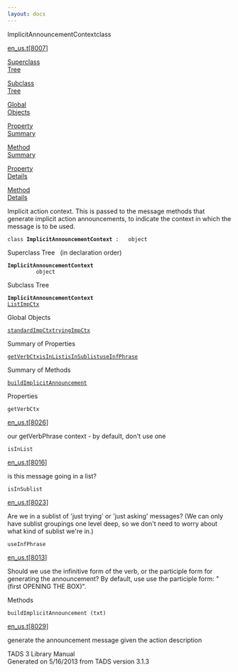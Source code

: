 ```yaml
---
layout: docs
---
```

<span class="title">ImplicitAnnouncementContext</span><span class="type">class</span>

[en_us.t](../file/en_us.t.html)\[[8007](../source/en_us.t.html#8007)\]

[Superclass  
Tree](#_SuperClassTree_)

[Subclass  
Tree](#_SubClassTree_)

[Global  
Objects](#_ObjectSummary_)

[Property  
Summary](#_PropSummary_)

[Method  
Summary](#_MethodSummary_)

[Property  
Details](#_Properties_)

[Method  
Details](#_Methods_)



Implicit action context. This is passed to the message methods that
generate implicit action announcements, to indicate the context in which
the message is to be used.

`class `**`ImplicitAnnouncementContext`**` :   object`



<span id="_SuperClassTree_"></span>



<span class="hdln">Superclass Tree</span>   (in declaration order)



**`ImplicitAnnouncementContext`**  
`         object`  
<span id="_SubClassTree_"></span>



<span class="hdln">Subclass Tree</span>  



**`ImplicitAnnouncementContext`**  
[`ListImpCtx`](../object/ListImpCtx.html)  
<span id="_ObjectSummary_"></span>



<span class="hdln">Global Objects</span>  



[`standardImpCtx`](../object/standardImpCtx.html)[`tryingImpCtx`](../object/tryingImpCtx.html)
<span id="_PropSummary_"></span>



<span class="hdln">Summary of Properties</span>  



[`getVerbCtx`](#getVerbCtx)[`isInList`](#isInList)[`isInSublist`](#isInSublist)[`useInfPhrase`](#useInfPhrase)

<span id="_MethodSummary_"></span>



<span class="hdln">Summary of Methods</span>  



[`buildImplicitAnnouncement`](#buildImplicitAnnouncement)

<span id="_Properties_"></span>



<span class="hdln">Properties</span>  



<span id="getVerbCtx"></span>

`getVerbCtx`

[en_us.t](../file/en_us.t.html)\[[8026](../source/en_us.t.html#8026)\]



our getVerbPhrase context - by default, don't use one



<span id="isInList"></span>

`isInList`

[en_us.t](../file/en_us.t.html)\[[8016](../source/en_us.t.html#8016)\]



is this message going in a list?



<span id="isInSublist"></span>

`isInSublist`

[en_us.t](../file/en_us.t.html)\[[8023](../source/en_us.t.html#8023)\]



Are we in a sublist of 'just trying' or 'just asking' messages? (We can
only have sublist groupings one level deep, so we don't need to worry
about what kind of sublist we're in.)



<span id="useInfPhrase"></span>

`useInfPhrase`

[en_us.t](../file/en_us.t.html)\[[8013](../source/en_us.t.html#8013)\]



Should we use the infinitive form of the verb, or the participle form
for generating the announcement? By default, use use the participle
form: "(first OPENING THE BOX)".



<span id="_Methods_"></span>



<span class="hdln">Methods</span>  



<span id="buildImplicitAnnouncement"></span>

`buildImplicitAnnouncement (txt)`

[en_us.t](../file/en_us.t.html)\[[8029](../source/en_us.t.html#8029)\]



generate the announcement message given the action description





TADS 3 Library Manual  
Generated on 5/16/2013 from TADS version 3.1.3


